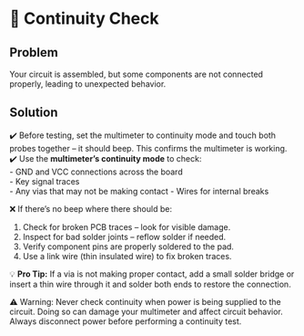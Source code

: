# 🔗 Continuity Check  

## Problem  
Your circuit is assembled, but some components are not connected properly, leading to unexpected behavior.  

## Solution  
✔️ Before testing, set the multimeter to continuity mode and touch both probes together – it should beep. This confirms the multimeter is working.
✔️ Use the **multimeter’s continuity mode** to check:  
    - GND and VCC connections across the board  
    - Key signal traces  
    - Any vias that may not be making contact 
    - Wires for internal breaks

❌ If there’s no beep where there should be:
1. Check for broken PCB traces – look for visible damage.
2. Inspect for bad solder joints – reflow solder if needed.
3. Verify component pins are properly soldered to the pad.
4. Use a link wire (thin insulated wire) to fix broken traces.

💡 **Pro Tip:**  If a via is not making proper contact, add a small solder bridge or insert a thin wire through it and solder both ends to restore the connection.

⚠️ Warning: Never check continuity when power is being supplied to the circuit. Doing so can damage your multimeter and affect circuit behavior. Always disconnect power before performing a continuity test.
